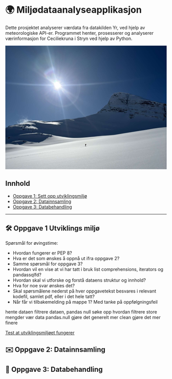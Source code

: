 
# 🌍 Miljødataanalyseapplikasjon

Dette prosjektet analyserer værdata fra datakilden Yr, ved hjelp av meteorologiske API-er. Programmet henter, prosesserer og analyserer værinformasjon for Ceciliekruna i Stryn ved hjelp av Python.


![bilde](resources/IMG_7762.JPG)


## Innhold

- [Oppgave 1: Sett opp utviklingsmiljø](#Oppgave1)
- [Oppgave 2: Datainnsamling](#Oppgave2)
- [Oppgave 3: Databehandling](#Oppgave3)

---

## 🛠️ Oppgave 1 Utviklings miljø 

Spørsmål for øvingstime:
- Hvordan fungerer er PEP 8?
- Hva er det som ønskes å oppnå ut ifra oppgave 2?
- Samme spørsmål for oppgave 3?
- Hvordan vil en vise at vi har tatt i bruk list comprehensions, iterators og pandassqlfd?
- Hvordan skal vi utforske og forstå dataens struktur og innhold?
- Hva for noe svar ønskes det?
- Skal spørsmålene nederst på hver oppgavetekst besvares i relevant kodefil, samlet pdf, eller i det hele tatt? 
- Når får vi tilbakemelding på mappe 1? Med tanke på oppfølgningsfeil 

hente dataen 
filtrere dataen, pandas null 
søke opp hvordan filtrere store mengder vær data pandas.null 
gjøre det generelt mer clean 
gjøre det mer finere 



[Test at utviklingsmiljøet fungerer](src/letsgo.ipynb)

## ✉️ Oppgave 2: Datainnsamling



## 🤖 Oppgave 3: Databehandling
